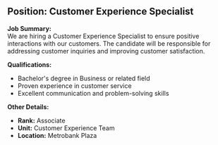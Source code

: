 ## **Position: Customer Experience Specialist**

**Job Summary:**  
We are hiring a Customer Experience Specialist to ensure positive interactions with our customers. The candidate will be responsible for addressing customer inquiries and improving customer satisfaction.

**Qualifications:**  
- Bachelor's degree in Business or related field
- Proven experience in customer service
- Excellent communication and problem-solving skills

**Other Details:**
- **Rank:** Associate
- **Unit:** Customer Experience Team
- **Location:** Metrobank Plaza